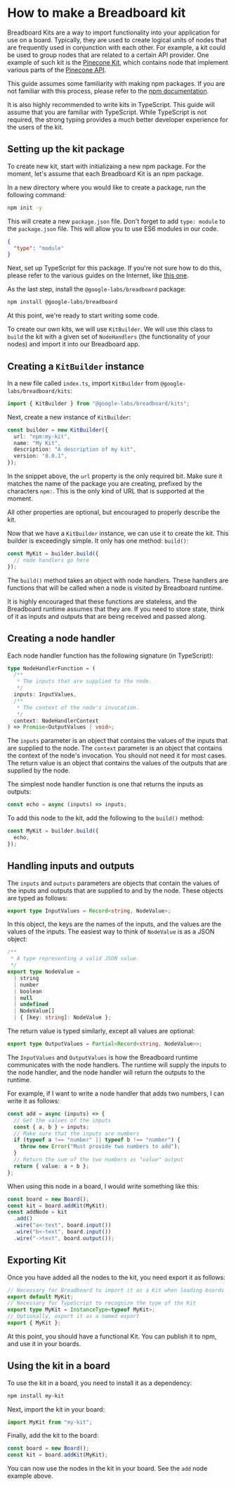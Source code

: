 # How to make a Breadboard kit

Breadboard Kits are a way to import functionality into your application for use on a board. Typically, they are used to create logical units of nodes that are frequently used in conjunction with each other. For example, a kit could be used to group nodes that are related to a certain API provider. One example of such kit is the [Pinecone Kit](https://github.com/google/labs-prototypes/tree/main/seeds/pinecone-kit), which contains node that implement various parts of the [Pinecone API](https://www.pinecone.io/).

This guide assumes some familiarity with making npm packages. If you are not familiar with this process, please refer to the [npm documentation](https://docs.npmjs.com/).

It is also highly recommended to write kits in TypeScript. This guide will assume that you are familiar with TypeScript. While TypeScript is not required, the strong typing provides a much better developer experience for the users of the kit.

## Setting up the kit package

To create new kit, start with initializaing a new npm package. For the moment, let's assume that each Breadboard Kit is an npm package.

In a new directory where you would like to create a package, run the following command:

```bash
npm init -y
```

This will create a new `package.json` file. Don't forget to add `type: module` to the `package.json` file. This will allow you to use ES6 modules in our code.

```json
{
  "type": "module"
}
```

Next, set up TypeScript for this package. If you're not sure how to do this, please refer to the various guides on the Internet, like [this one](https://code.visualstudio.com/docs/typescript/typescript-tutorial).

As the last step, install the `@google-labs/breadboard` package:

```bash
npm install @google-labs/breadboard
```

At this point, we're ready to start writing some code.

To create our own kits, we will use `KitBuilder`. We will use this class to `build` the kit with a given set of `NodeHandlers` (the functionality of your nodes) and import it into our Breadboard app.

## Creating a `KitBuilder` instance

In a new file called `index.ts`, import `KitBuilder` from `@google-labs/breadboard/kits`:

```ts
import { KitBuilder } from "@google-labs/breadboard/kits";
```

Next, create a new instance of `KitBuilder`:

```ts
const builder = new KitBuilder({
  url: "npm:my-kit",
  name: "My Kit",
  description: "A description of my kit",
  version: "0.0.1",
});
```

In the snippet above, the `url` property is the only required bit. Make sure it matches the name of the package you are creating, prefixed by the characters `npm:`. This is the only kind of URL that is supported at the moment.

All other properties are optional, but encouraged to properly describe the kit.

Now that we have a `KitBuilder` instance, we can use it to create the kit. This builder is exceedingly simple. It only has one method: `build()`:

```ts
const MyKit = builder.build({
  // node handlers go here
});
```

The `build()` method takes an object with node handlers. These handlers are functions that will be called when a node is visited by Breadboard runtime.

It is highly encouraged that these functions are stateless, and the Breadboard runtime assumes that they are. If you need to store state, think of it as inputs and outputs that are being received and passed along.

## Creating a node handler

Each node handler function has the following signature (in TypeScript):

```ts
type NodeHandlerFunction = (
  /**
   * The inputs that are supplied to the node.
   */
  inputs: InputValues,
  /**
   * The context of the node's invocation.
   */
  context: NodeHandlerContext
) => Promise<OutputValues | void>;
```

The `inputs` parameter is an object that contains the values of the inputs that are supplied to the node. The `context` parameter is an object that contains the context of the node's invocation. You should not need it for most cases. The return value is an object that contains the values of the outputs that are supplied by the node.

The simplest node handler function is one that returns the inputs as outputs:

```ts
const echo = async (inputs) => inputs;
```

To add this node to the kit, add the following to the `build()` method:

```ts
const MyKit = builder.build({
  echo,
});
```

## Handling inputs and outputs

The `inputs` and `outputs` parameters are objects that contain the values of the inputs and outputs that are supplied to and by the node. These objects are typed as follows:

```ts
export type InputValues = Record<string, NodeValue>;
```

In this object, the keys are the names of the inputs, and the values are the values of the inputs. The easiest way to think of `NodeValue` is as a JSON object:

```ts
/**
 * A type representing a valid JSON value.
 */
export type NodeValue =
  | string
  | number
  | boolean
  | null
  | undefined
  | NodeValue[]
  | { [key: string]: NodeValue };
```

The return value is typed similarly, except all values are optional:

```ts
export type OutputValues = Partial<Record<string, NodeValue>>;
```

The `InputValues` and `OutputValues` is how the Breadboard runtime communicates with the node handlers. The runtime will supply the inputs to the node handler, and the node handler will return the outputs to the runtime.

For example, if I want to write a node handler that adds two numbers, I can write it as follows:

```ts
const add = async (inputs) => {
  // Get the values of the inputs
  const { a, b } = inputs;
  // Make sure that the inputs are numbers
  if (typeof a !== "number" || typeof b !== "number") {
    throw new Error("Must provide two numbers to add");
  }
  // Return the sum of the two numbers as "value" output
  return { value: a + b };
};
```

When using this node in a board, I would write something like this:

```ts
const board = new Board();
const kit = board.addKit(MyKit);
const addNode = kit
  .add()
  .wire("a<-text", board.input())
  .wire("b<-text", board.input())
  .wire("->text", board.output());
```

## Exporting Kit

Once you have added all the nodes to the kit, you need export it as follows:

```ts
// Necessary for Breadboard to import it as a Kit when loading boards
export default MyKit;
// Necessary for TypeScript to recognize the type of the Kit
export type MyKit = InstanceType<typeof MyKit>;
// Optionally, export it as a named export
export { MyKit };
```

At this point, you should have a functional Kit. You can publish it to npm, and use it in your boards.

## Using the kit in a board

To use the kit in a board, you need to install it as a dependency:

```bash
npm install my-kit
```

Next, import the kit in your board:

```ts
import MyKit from "my-kit";
```

Finally, add the kit to the board:

```ts
const board = new Board();
const kit = board.addKit(MyKit);
```

You can now use the nodes in the kit in your board. See the `add` node example above.
